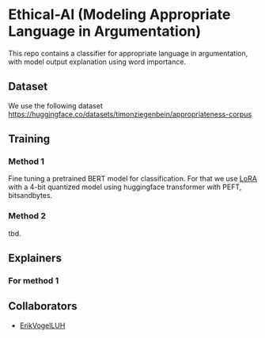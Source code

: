 # Ethical-AI (Modeling Appropriate Language in Argumentation)

This repo contains a classifier for appropriate language in argumentation,
with model output explanation using word importance.

## Dataset
We use the following dataset
https://huggingface.co/datasets/timonziegenbein/appropriateness-corpus

## Training

### Method 1
Fine tuning a pretrained BERT model for classification.
For that we use [LoRA](https://arxiv.org/abs/2106.09685) with a 4-bit quantized model using huggingface transformer with PEFT, bitsandbytes.

### Method 2
tbd.

## Explainers

### For method 1


## Collaborators
- [ErikVogelLUH](https://github.com/ErikVogelLUH)